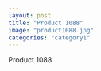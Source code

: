```yaml
---
layout: post
title: "Product 1088"
image: "product1088.jpg"
categories: "category1"
---
```

Product 1088
